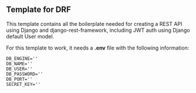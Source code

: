 ## Template for DRF

This template contains all the boilerplate needed for creating a REST API
using Django and django-rest-framework, including JWT auth using Django default User model.


For this template to work, it needs a **.env** file with the following information:

```
DB_ENGINE=''
DB_NAME=''
DB_USER=''
DB_PASSWORD=''
DB_PORT=''
SECRET_KEY=''
```
